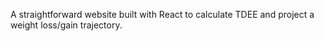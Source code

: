 A straightforward website built with React to calculate TDEE and project a weight loss/gain trajectory.
